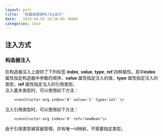 ```yaml
---
layout: post
title:  "轻量级框架Milky设计"
date:   2018-04-03 18:20:09 +0800
categories: Java
---
```


## **注入方式** ##
### **构造器注入** ###
在构造器注入上提供了下列标签 **index**, **value**, **type**, **ref** 四种属性。其中**index** 属性指定构造器中参数的顺序，**value** 属性指定注入的值，**type** 属性指定注入的类型，**ref** 属性指定注入的引用类型。  
注入基本类型时，可以使用如下方法：  
```
	<constructor-arg index='0' value='1' type='int' \>
```

注入引用类型时，可以使用如下方法：  
```
	<constructor-arg index='0' ref='newBean'\>
```  
由于引用类型被容器管理，并有唯一Id映射，不需要指定类型。



